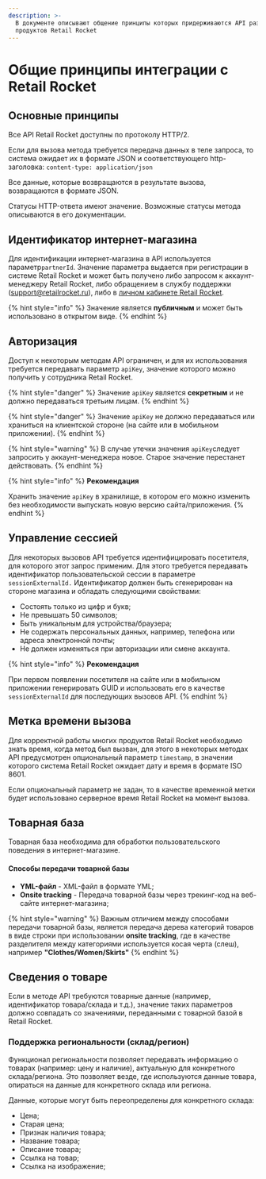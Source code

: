 ```yaml
---
description: >-
  В документе описывают общение принципы которых придерживаются API разных
  продуктов Retail Rocket
---
```


# Общие принципы интеграции с Retail Rocket

## Основные принципы

Все API Retail Rocket доступны по протоколу HTTP/2.

Если для вызова метода требуется передача данных в теле запроса, то система ожидает их в формате JSON и соответствующего http-заголовка: `content-type: application/json`

Все данные, которые возвращаются в результате вызова, возвращаются в формате JSON.

Статусы HTTP-ответа имеют значение. Возможные статусы метода описываются в его документации.

## **Идентификатор интернет-магазина**

Для идентификации интернет-магазина в API используется параметр`partnerId`.  Значение параметра выдается при регистрации в системе Retail Rocket и может быть получено либо запросом к аккаунт-менеджеру Retail Rocket, либо обращением в службу поддержки \(support@retailrocket.ru\), либо в [личном кабинете Retail Rocket](https://my.retailrocket.ru).

{% hint style="info" %}
Значение является **публичным** и может быть использовано в открытом виде.
{% endhint %}

## Авторизация

Доступ к некоторым методам API ограничен, и для их использования требуется передавать параметр `apiKey`, значение которого можно получить у сотрудника Retail Rocket.

{% hint style="danger" %}
Значение `apiKey` является **секретным** и не должно передаваться третьим лицам.
{% endhint %}

{% hint style="danger" %}
Значение `apiKey` не должно передаваться или храниться на клиентской стороне \(на сайте или в мобильном приложении\).
{% endhint %}

{% hint style="warning" %}
В случае утечки значения `apiKey`следует запросить у аккаунт-менеджера новое. Старое значение перестанет действовать.
{% endhint %}

{% hint style="info" %}
**Рекомендация**

Хранить значение `apiKey` в хранилище, в котором его можно изменить без необходимости выпускать новую версию сайта/приложения.
{% endhint %}

## **Управление сессией**

Для некоторых вызовов API требуется идентифицировать посетителя, для которого этот запрос применим. Для этого требуется передавать идентификатор пользовательской сессии в параметре `sessionExternalId.` Идентификатор должен быть сгенерирован на стороне магазина и обладать следующими свойствами:

* Состоять только из цифр и букв;
* Не превышать 50 символов;
* Быть уникальным для устройства/браузера;
* Не содержать персональных данных, например, телефона или адреса электронной почты;
* Не должен изменяться при авторизации или смене аккаунта.

{% hint style="info" %}
**Рекомендация**

При первом появлении посетителя на сайте или в мобильном приложении генерировать GUID и использовать его в качестве `sessionExternalId` для последующих вызовов API.
{% endhint %}

## Метка времени вызова

Для корректной работы многих продуктов Retail Rocket необходимо знать время, когда метод был вызван, для этого в некоторых методах API предусмотрен опциональный параметр `timestamp`, в значении которого система Retail Rocket ожидает дату и время в формате ISO 8601.

Если опциональный параметр не задан, то в качестве временной метки будет использовано серверное время Retail Rocket на момент вызова.

## Товарная база

Товарная база необходима для обработки пользовательского поведения в интернет-магазине. 

#### Способы передачи товарной базы

* **YML-файл** - XML-файл в формате YML;
* **Onsite tracking** - Передача товарной базы через трекинг-код на веб-сайте интернет-магазина;

{% hint style="warning" %}
Важным отличием между способами передачи товарной базы, является передача дерева категорий товаров в виде строки при использовании **onsite tracking**, где в качестве разделителя между категориями используется косая черта \(слеш\), например **"Clothes/Women/Skirts"**
{% endhint %}

## Сведения о товаре

Если в методе API требуются товарные данные \(например, идентификатор товара/склада и т.д.\), значение таких параметров должно совпадать со значениями, переданными с товарной базой в Retail Rocket.

### Поддержка региональности \(склад/регион\)

Функционал региональности позволяет передавать информацию о товарах \(например: цену и наличие\), актуальную для конкретного склада/региона. Это позволяет везде, где используются данные товара, опираться на данные для конкретного склада или региона. 

Данные, которые могут быть переопределены для конкретного склада:

* Цена;
* Старая цена;
* Признак наличия товара;
* Название товара;
* Описание товара;
* Ссылка на товар;
* Ссылка на изображение;



